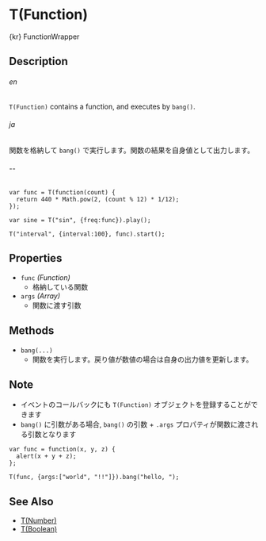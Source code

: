 T(Function)
===========
{kr} FunctionWrapper

## Description ##
###### en ######
`T(Function)` contains a function, and executes by `bang()`.
###### ja ######
関数を格納して `bang()` で実行します。関数の結果を自身値として出力します。
###### -- ######

```timbre
var func = T(function(count) {
  return 440 * Math.pow(2, (count % 12) * 1/12);
});

var sine = T("sin", {freq:func}).play();

T("interval", {interval:100}, func).start();
```

## Properties ##
- `func` _(Function)_
  - 格納している関数
- `args` _(Array)_
  - 関数に渡す引数

## Methods ##
- `bang(...)`
  - 関数を実行します。戻り値が数値の場合は自身の出力値を更新します。
  
## Note ##
- イベントのコールバックにも `T(Function)` オブジェクトを登録することができます
- `bang()` に引数がある場合,  `bang()` の引数 + `.args` プロパティが関数に渡される引数となります

```timbre
var func = function(x, y, z) {
  alert(x + y + z);
};

T(func, {args:["world", "!!"]}).bang("hello, ");
```

## See Also ##
- [T(Number)](./Number.html)
- [T(Boolean)](./Boolean.html)
